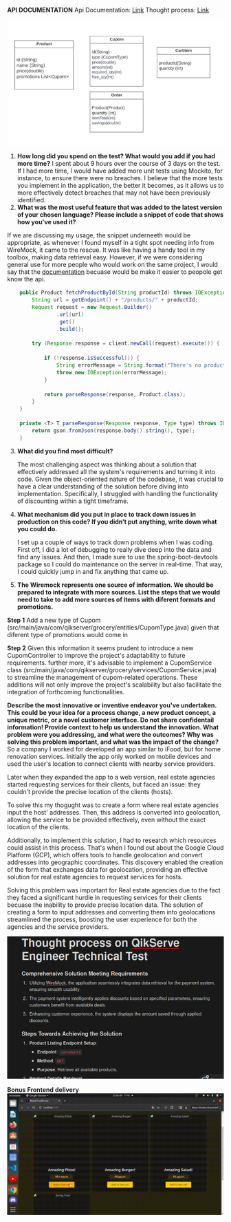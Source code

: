 **API DOCUMENTATION**
Api Documentation: [Link](https://immense-thicket-69297-ae6d8599f1bc.herokuapp.com/api-docs/)
Thought process: [Link](https://almond-pint-9bd.notion.site/Thought-Process-on-QikServe-Challenge-c8953c1e907f4986abc5ff92b71115bf)

![Image Description](imgs/diagram.png)

1. **How long did you spend on the test? What would you add if you had more time?**
   I spent about 9 hours over the course of 3 days on the test. If I had more time, I would have added more unit tests using Mockito, for instance, to ensure there were no breaches. I believe that the more tests you implement in the application, the better it becomes, as it allows us to more effectively detect breaches that may not have been previously identified.
2. **What was the most useful feature that was added to the latest version of your chosen language? Please include a snippet of code that shows how you've used it?**

If we are discussing my usage, the snippet underneeth would be appropriate, as whenever I found myself in a tight spot needing info from WireMock, it came to the rescue. It was like having a handy tool in my toolbox, making data retrieval easy.
However, if we were considering general use for more people who would work on the same project, I would say that the [documentation](https://immense-thicket-69297-ae6d8599f1bc.herokuapp.com/api-docs/) becuase would be make it easier to peopole get know the api.

```java
    public Product fetchProductById(String productId) throws IOException {
        String url = getEndpoint() + "/products/" + productId;
        Request request = new Request.Builder()
                .url(url)
                .get()
                .build();

        try (Response response = client.newCall(request).execute()) {

            if (!response.isSuccessful()) {
                String errorMessage = String.format("There's no product with ID %s: %s", productId, response);
                throw new IOException(errorMessage);
            }

            return parseResponse(response, Product.class);
        }
    }

    private <T> T parseResponse(Response response, Type type) throws IOException {
        return gson.fromJson(response.body().string(), type);
    }
```

3. **What did you find most difficult?**

   The most challenging aspect was thinking about a solution that effectively addressed all the system's requirements and turning it into code. Given the object-oriented nature of the codebase, it was crucial to have a clear understanding of the solution before diving into implementation. Specifically, I struggled with handling the functionality of discounting within a tight timeframe.

4. **What mechanism did you put in place to track down issues in production on this code? If you didn’t put anything, write down what you could do.**

   I set up a couple of ways to track down problems when I was coding. First off, I did a lot of debugging to really dive deep into the data and find any issues. And then, I made sure to use the spring-boot-devtools package so I could do maintenance on the server in real-time. That way, I could quickly jump in and fix anything that came up.

5. **The Wiremock represents one source of information. We should be prepared to integrate with more sources. List the steps that we would need to take to add more sources of items with diferent formats and promotions.**

**Step 1**
Add a new type of Cupom (src/main/java/com/qikserver/grocery/entities/CupomType.java)
given that diferent type of promotions would come in

**Step 2**
Given this information it seems prudent to introduce a new CupomController to improve the project's adaptability to future requirements. further more, it's advisable to implement a CupomService class (src/main/java/com/qikserver/grocery/services/CupomService.java) to streamline the management of cupom-related operations. These additions will not only improve the project's scalability but also facilitate the integration of forthcoming functionalities.

**Describe the most innovative or inventive endeavor you've undertaken. This could be your idea for a process change, a new product concept, a unique metric, or a novel customer interface. Do not share confidentail information! Provide context to help us understand the innovation. What problem were you addressing, and what were the outcomes? Why was solving this problem important, and what was the impact of the change?**
So a company I worked for developed an app similar to iFood, but for home renovation services. Initially the app only worked on mobile devices and used the user's location to connect clients with nearby service providers.

Later when they expanded the app to a web version, real estate agencies started requesting services for their clients, but faced an issue: they couldn't provide the precise location of the clients (hosts).

To solve this my thogught was to create a form where real estate agencies input the host' addresses. Then, this address is converted into geolocation, allowing the service to be provided effectively, even without the exact location of the clients.

Additionally, to implement this solution, I had to research which resources could assist in this process. That's when I found out about the Google Cloud Platform (GCP), which offers tools to handle geolocation and convert addresses into geographic coordinates. This discovery enabled the creation of the form that exchanges data for geolocation, providing an effective solution for real estate agencies to request services for hosts.

Solving this problem was important for Real estate agencies due to the fact they faced a significant hurdle in requesting services for their clients becuase the inability to provide precise location data. The solution of creating a form to input addresses and converting them into geolocations streamlined the process, boosting the user experience for both the agencies and the service providers.

![Image Description](imgs/NotionImg.png)

**Bonus Frontend delivery**
![Alt text](imgs/groceryStore.gif)
